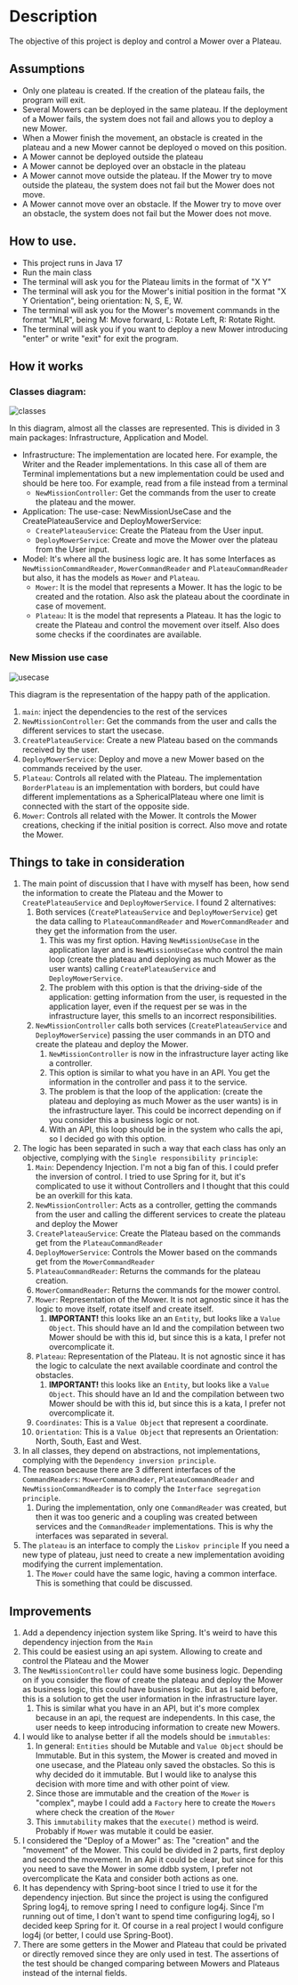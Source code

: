 # Description
The objective of this project is deploy and control a Mower over a Plateau.

## Assumptions
* Only one plateau is created. If the creation of the plateau fails, the program will exit.
* Several Mowers can be deployed in the same plateau. If the deployment of a Mower fails, the system does not fail and allows you to deploy a new Mower.
* When a Mower finish the movement, an obstacle is created in the plateau and a new Mower cannot be deployed o moved on this position.
* A Mower cannot be deployed outside the plateau
* A Mower cannot be deployed over an obstacle in the plateau
* A Mower cannot move outside the plateau. If the Mower try to move outside the plateau, the system does not fail but the Mower does not move.
* A Mower cannot move over an obstacle. If the Mower try to move over an obstacle, the system does not fail but the Mower does not move.


## How to use.
* This project runs in Java 17
* Run the main class
* The terminal will ask you for the Plateau limits in the format of "X Y"
* The terminal will ask you for the Mower's initial position in the format "X Y Orientation", being orientation: N, S, E, W.
* The terminal will ask you for the Mower's movement commands in the format "MLR", being M: Move forward, L: Rotate Left, R: Rotate Right.
* The terminal will ask you if you want to deploy a new Mower introducing "enter" or write "exit" for exit the program.

## How it works

### Classes diagram:
![classes](https://i.imgur.com/kDqxkOK.png)

In this diagram, almost all the classes are represented. This is divided in 3 main packages: Infrastructure, Application and  Model.

* Infrastructure: The implementation are located here. For example, the Writer and the Reader implementations. In this case all of them are Terminal implementations but a new implementation could be used and should be here too. For example, read from a file instead from a terminal
  * `NewMissionController`: Get the commands from the user to create the plateau and the mower.
* Application: The use-case: NewMissionUseCase and the CreatePlateauService and DeployMowerService:
  * `CreatePlateauService`: Create the Plateau from the User input.
  * `DeployMowerService`: Create and move the Mower over the plateau from the User input. 
* Model: It's where all the business logic are. It has some Interfaces as `NewMissionCommandReader`, `MowerCommandReader` and `PlateauCommandReader` but also, it has the models as `Mower` and `Plateau`.
  * `Mower`: It is the model that represents a Mower. It has the logic to be created and the rotation. Also ask the plateau about the coordinate in case of movement.
  * `Plateau`: It is the model that represents a Plateau. It has the logic to create the Plateau and control the movement over itself. Also does some checks if the coordinates are available.

### New Mission use case
![usecase](https://i.imgur.com/XkpMOqi.png)

This diagram is the representation of the happy path of the application.

1. `main`: inject the dependencies to the rest of the services
2. `NewMissionController`: Get the commands from the user and calls the different services to start the usecase.
3. `CreatePlateauService`: Create a new Plateau based on the commands received by the user.
4. `DeployMowerService`: Deploy and move a new Mower based on the commands received by the user.
5. `Plateau`: Controls all related with the Plateau. The implementation `BorderPlateau` is an implementation with borders, but could have different implementations as a SphericalPlateau where one limit is connected with the start of the opposite side.
6. `Mower`: Controls all related with the Mower. It controls the Mower creations, checking if the initial position is correct. Also move and rotate the Mower.


## Things to take in consideration

1. The main point of discussion that I have with myself has been, how send the information to create the Plateau and the Mower to `CreatePlateauService` and `DeployMowerService`. I found 2 alternatives:
   1. Both services (`CreatePlateauService` and `DeployMowerService`) get the data calling to `PlateauCommandReader` and `MowerCommandReader` and they get the information from the user.
      1. This was my first option. Having `NewMissionUseCase` in the application layer and is `NewMissionUseCase` who control the main loop (create the plateau and deploying as much Mower as the user wants) calling `CreatePlateauService` and `DeployMowerService`.
      2. The problem with this option is that the driving-side of the application: getting information from the user, is requested in the application layer, even if the request per se was in the infrastructure layer, this smells to an incorrect responsibilities.
   2. `NewMissionController` calls both services (`CreatePlateauService` and `DeployMowerService`) passing the user commands in an DTO and create the plateau and deploy the Mower.
      1. `NewMissionController` is now in the infrastructure layer acting like a controller.
      2. This option is similar to what you have in an API. You get the information in the controller and pass it to the service.
      3. The problem is that the loop of the application: (create the plateau and deploying as much Mower as the user wants) is in the infrastructure layer. This could be incorrect depending on if you consider this a business logic or not.
      4. With an API, this loop should be in the system who calls the api, so I decided go with this option.
2. The logic has been separated in such a way that each class has only an objective, complying with the `Single responsibility principle`:
   1. `Main`: Dependency Injection. I'm not a big fan of this. I could prefer the inversion of control. I tried to use Spring for it, but it's complicated to use it without Controllers and I thought that this could be an overkill for this kata.
   2. `NewMissionController`: Acts as a controller, getting the commands from the user and calling the different services to create the plateau and deploy the Mower 
   3. `CreatePlateauService`: Create the Plateau based on the commands get from the `PlateauCommandReader`
   4. `DeployMowerService`: Controls the Mower based on the commands get from the `MowerCommandReader`
   5. `PlateauCommandReader`: Returns the commands for the plateau creation.
   6. `MowerCommandReader`: Returns the commands for the mower control.
   7. `Mower`: Representation of the Mower. It is not agnostic since it has the logic to move itself, rotate itself and create itself.
      1. **IMPORTANT!** this looks like an an `Entity`, but looks like a `Value Object`. This should have an Id and the compilation between two Mower should be with this id, but since this is a kata, I prefer not overcomplicate it. 
   8. `Plateau`: Representation of the Plateau. It is not agnostic since it has the logic to calculate the next available coordinate and control the obstacles.
      1. **IMPORTANT!** this looks like an `Entity`, but looks like a `Value Object`. This should have an Id and the compilation between two Mower should be with this id, but since this is a kata, I prefer not overcomplicate it.
   9. `Coordinates`: This is a `Value Object` that represent a coordinate.
   10. `Orientation`: This is a `Value Object` that represents an Orientation: North, South, East and West.
3. In all classes, they depend on abstractions, not implementations, complying with the `Dependency inversion principle`.
4. The reason because there are 3 different interfaces of the `CommandReaders`: `MowerCommandReader`, `PlateauCommandReader` and `NewMissionCommandReader` is to comply the `Interface segregation principle`.
   1. During the implementation, only one `CommandReader` was created, but then it was too generic and a coupling was created between services and the `CommandReader` implementations. This is why the interfaces was separated in several.
5. The `plateau` is an interface to comply the `Liskov principle` If you need a new type of plateau, just need to create a new implementation avoiding modifying the current implementation.
   1. The `Mower` could have the same logic, having a common interface. This is something that could be discussed.

## Improvements

1. Add a dependency injection system like Spring. It's weird to have this dependency injection from the `Main`
2. This could be easiest using an api system. Allowing to create and control the Plateau and the Mower
3. The `NewMissionController` could have some business logic. Depending on if you consider the flow of create the plateau and deploy the Mower as business logic, this could have business logic. But as I said before, this is a solution to get the user information in the infrastructure layer.
   1. This is similar what you have in an API, but it's more complex because in an api, the request are independents. In this case, the user needs to keep introducing information to create new Mowers.
4. I would like to analyse better if all the models should be `immutables`:
   1. In general: `Entities` should be Mutable and `Value Object` should be Immutable. But in this system, the Mower is created and moved in one usecase, and the Plateau only saved the obstacles. So this is why decided do it immutable. But I would like to analyse this decision with more time and with other point of view.
   2. Since those are immutable and the creation of the `Mower` is "complex", maybe I could add a `Factory` here to create the `Mowers` where check the creation of the `Mower`
   3. This `immutability` makes that the `execute()` method is weird. Probably if `Mower` was mutable it could be easier.
5. I considered the "Deploy of a Mower" as: The "creation" and the "movement" of the Mower. This could be divided in 2 parts, first deploy and second the movement. In an Api it could be clear, but since for this you need to save the Mower in some ddbb system, I prefer not overcomplicate the Kata and consider both actions as one.
6. It has dependency with Spring-boot since I tried to use it for the dependency injection. But since the project is using the configured Spring log4j, to remove spring I need to configure log4j. Since I'm running out of time, I don't want to spend time configuring log4j, so I decided keep Spring for it. Of course in a real project I would configure log4j (or better, I could use Spring-Boot).
7. There are some getters in the Mower and Plateau that could be privated or directly removed since they are only used in test. The assertions of the test should be changed comparing between Mowers and Plateaus instead of the internal fields.
